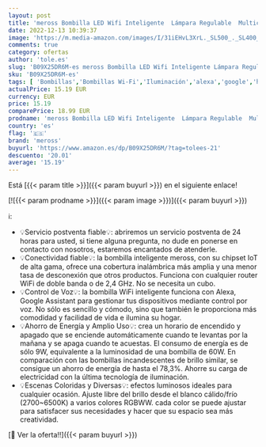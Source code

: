 ```yaml
---
layout: post
title: 'meross Bombilla LED Wifi Inteligente  Lámpara Regulable  Multicolor RGBWW  9W E27  2700-6500K  Compatible con Alexa  Google Home y SmartThings  Paquete de 2'
date: 2022-12-13 10:39:37
image: 'https://m.media-amazon.com/images/I/31iEHvL3XrL._SL500_._SL400_.jpg'
comments: true
category: ofertas
author: 'tole.es'
slug: 'B09X25DR6M-es meross Bombilla LED Wifi Inteligente Lámpara Regulable...'
sku: 'B09X25DR6M-es'
tags: [ 'Bombillas','Bombillas Wi-Fi','Iluminación','alexa','google','home','meross','🇪🇸', ]
actualPrice: 15.19 EUR
currency: EUR
price: 15.19
comparePrice: 18.99 EUR
prodname: 'meross Bombilla LED Wifi Inteligente  Lámpara Regulable  Multicolor RGBWW  9W E27  2700-6500K  Compatible con Alexa  Google Home y SmartThings  Paquete de 2'
country: 'es'
flag: '🇪🇸'
brand: 'meross'
buyurl: 'https://www.amazon.es/dp/B09X25DR6M/?tag=tolees-21'
descuento: '20.01'
average: '15.19'
---
```


Está [{{< param title >}}]({{< param buyurl >}}) en el siguiente enlace!

[![{{< param prodname >}}]({{< param image >}})]({{< param buyurl >}})

ℹ️:

- 💡Servicio postventa fiable💡: abriremos un servicio postventa de 24 horas para usted, si tiene alguna pregunta, no dude en ponerse en contacto con nosotros, estaremos encantados de atenderle.
- 💡Conectividad fiable💡: la bombilla inteligente meross, con su chipset IoT de alta gama, ofrece una cobertura inalámbrica más amplia y una menor tasa de desconexión que otros productos. Funciona con cualquier router WiFi de doble banda o de 2,4 GHz. No se necesita un cubo.
- 💡Control de Voz💡: la bombilla WiFi inteligente funciona con Alexa, Google Assistant para gestionar tus dispositivos mediante control por voz. No sólo es sencillo y cómodo, sino que también le proporciona más comodidad y facilidad de vida e ilumina su hogar.
- 💡Ahorro de Energía y Amplio Uso💡: crea un horario de encendido y apagado que se enciende automáticamente cuando te levantas por la mañana y se apaga cuando te acuestas. El consumo de energía es de sólo 9W, equivalente a la luminosidad de una bombilla de 60W. En comparación con las bombillas incandescentes de brillo similar, se consigue un ahorro de energía de hasta el 78,3%. Ahorre su carga de electricidad con la última tecnología de iluminación.
- 💡Escenas Coloridas y Diversas💡: efectos luminosos ideales para cualquier ocasión. Ajuste libre del brillo desde el blanco cálido/frío (2700~6500K) a varios colores RGBWW. cada color se puede ajustar para satisfacer sus necesidades y hacer que su espacio sea más creatividad.

[🛒 Ver la oferta!!]({{< param buyurl >}})
